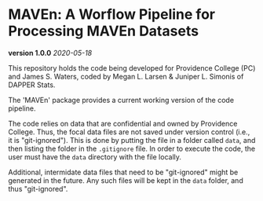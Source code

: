 # MAVEn: A Worflow Pipeline for Processing MAVEn Datasets

**version 1.0.0**  *2020-05-18*

This repository holds the code being developed for Providence College (PC) and James S. Waters, coded by Megan L. Larsen & Juniper L. Simonis of DAPPER Stats. 

The 'MAVEn' package provides a current working version of the code pipeline.

The code relies on data that are confidential and owned by Providence College. Thus, the focal data files are not saved under version control (i.e., it is "git-ignored"). This is done by putting the file in a folder called `data`, and then listing the folder in the `.gitignore` file. In order to execute the code, the user must have the `data` directory with the file locally. 

Additional, intermidate data files that need to be "git-ignored" might be generated in the future. Any such files will be kept in the `data` folder, and  thus "git-ignored".